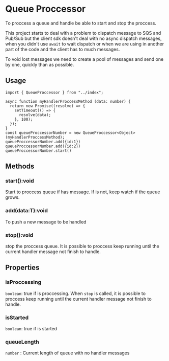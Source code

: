 # Queue Proccessor

To proccess a queue and handle be able to start and stop the proccess.

This project starts to deal with a problem to dispatch message to SQS and Pub/Sub but the client sdk doesn't deal with no async dispatch messages, when you didn't use `await` to wait dispatch or when we are using in another part of the code and the client has to much messages.

To void lost messages we need to create a pool of messages and send one by one, quickly than as possible.

## Usage

```
import { QueueProccessor } from "../index";

async function myHandlerProccessMethod (data: number) {
  return new Promise((resolve) => {
    setTimeout(() => {
      resolve(data);
    }, 100);
  });
}
const queueProccessorNumber = new QueueProccessor<Object>(myHandlerProccessMethod);
queueProccessorNumber.add({id:1})
queueProccessorNumber.add({id:2})
queueProccessorNumber.start()

```

## Methods

### start():void

Start to proccess queue if has message. If is not, keep watch if the queue grows.

### add(data:T):void

To push a new message to be handled

### stop():void

stop the proccess queue.
It is possible to proccess keep running until the current handler message not finish to handle.

## Properties

### isProccessing

`boolean`: true if is proccessing. When `stop` is called, it is possible to proccess keep running until the current handler message not finish to handle.

### isStarted

`boolean`: true if is started

### queueLength

`number` : Current length of queue with no handler messages
